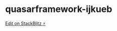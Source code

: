 # quasarframework-ijkueb

[Edit on StackBlitz ⚡️](https://stackblitz.com/edit/quasarframework-ijkueb)